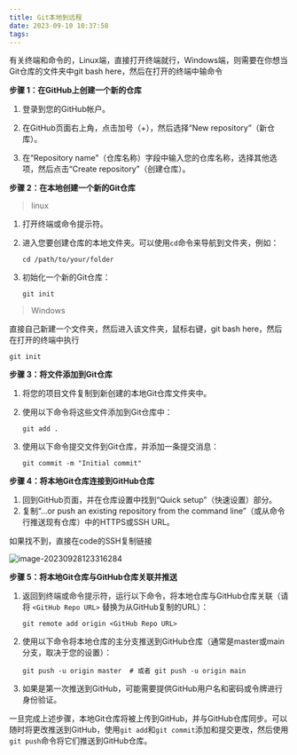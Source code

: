 ```yaml
---
title: Git本地到远程
date: 2023-09-10 10:37:58
tags:
---
```




有关终端和命令的，Linux端，直接打开终端就行，Windows端，则需要在你想当Git仓库的文件夹中git bash here，然后在打开的终端中输命令



**步骤 1：在GitHub上创建一个新的仓库**

1. 登录到您的GitHub帐户。

2. 在GitHub页面右上角，点击加号（+），然后选择“New repository”（新仓库）。

3. 在“Repository name”（仓库名称）字段中输入您的仓库名称，选择其他选项，然后点击“Create repository”（创建仓库）。

**步骤 2：在本地创建一个新的Git仓库**

> linux

1. 打开终端或命令提示符。

2. 进入您要创建仓库的本地文件夹。可以使用`cd`命令来导航到文件夹，例如：
   ```
   cd /path/to/your/folder
   ```

3. 初始化一个新的Git仓库：
   ```
   git init
   ```

>Windows

直接自己新建一个文件夹，然后进入该文件夹，鼠标右键，git bash here，然后在打开的终端中执行

```
git init
```



**步骤 3：将文件添加到Git仓库**

1. 将您的项目文件复制到新创建的本地Git仓库文件夹中。

2. 使用以下命令将这些文件添加到Git仓库中：
   ```
   git add .
   ```

3. 使用以下命令提交文件到Git仓库，并添加一条提交消息：
   ```
   git commit -m "Initial commit"
   ```

**步骤 4：将本地Git仓库连接到GitHub仓库**

1. 回到GitHub页面，并在仓库设置中找到“Quick setup”（快速设置）部分。
2. 复制“…or push an existing repository from the command line”（或从命令行推送现有仓库）中的HTTPS或SSH URL。

如果找不到，直接在code的SSH复制链接

![image-20230928123316284](https://cdn.jsdelivr.net/gh/chengkhen/picture_via_picco/202309281233622.png)

**步骤 5：将本地Git仓库与GitHub仓库关联并推送**

1. 返回到终端或命令提示符，运行以下命令，将本地仓库与GitHub仓库关联（请将 `<GitHub Repo URL>` 替换为从GitHub复制的URL）：
   ```
   git remote add origin <GitHub Repo URL>
   ```

2. 使用以下命令将本地仓库的主分支推送到GitHub仓库（通常是master或main分支，取决于您的设置）：
   ```
   git push -u origin master  # 或者 git push -u origin main
   ```

3. 如果是第一次推送到GitHub，可能需要提供GitHub用户名和密码或令牌进行身份验证。

一旦完成上述步骤，本地Git仓库将被上传到GitHub，并与GitHub仓库同步。可以随时将更改推送到GitHub，使用`git add`和`git commit`添加和提交更改，然后使用`git push`命令将它们推送到GitHub仓库。
